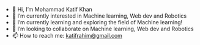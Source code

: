 - 👋 Hi, I’m Mohammad Katif Khan
- 👀 I’m currently interested in Machine learning, Web dev and Robotics
- 🌱 I’m currently learning and exploring the field of Machine learning!
- 💞️ I’m looking to collaborate on Machine learning, Web dev and Robotics
- 📫 How to reach me: katifrahim@gmail.com

<!---
MohammadKatif/MohammadKatif is a ✨ special ✨ repository because its `README.md` (this file) appears on your GitHub profile.
You can click the Preview link to take a look at your changes.
--->
